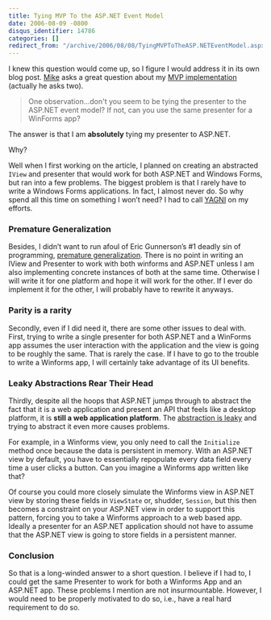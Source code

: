 ```yaml
---
title: Tying MVP To the ASP.NET Event Model
date: 2006-08-09 -0800
disqus_identifier: 14786
categories: []
redirect_from: "/archive/2006/08/08/TyingMVPToTheASP.NETEventModel.aspx/"
---
```


I knew this question would come up, so I figure I would address it in
its own blog post. [Mike](http://geekswithblogs.net/opiesblog "Mike")
asks a great question about my [MVP
implementation](https://haacked.com/archive/2006/08/09/ASP.NETSupervisingControllerModelViewPresenterFromSchematicToUnitTestsToCode.aspx "Model View Presenter")
(actually he asks two).

> One observation...don't you seem to be tying the presenter to the
> ASP.NET event model? If not, can you use the same presenter for a
> WinForms app?

The answer is that I am **absolutely** tying my presenter to ASP.NET.

Why?

Well when I first working on the article, I planned on creating an
abstracted `IView` and presenter that would work for both ASP.NET and
Windows Forms, but ran into a few problems. The biggest problem is that
I rarely have to write a Windows Forms applications. In fact, I almost
never do. So why spend all this time on something I won’t need? I had to
call
[YAGNI](http://en.wikipedia.org/wiki/You_Ain't_Gonna_Need_It "You Ain't Gonna Need It")
on my efforts.

### Premature Generalization

Besides, I didn’t want to run afoul of Eric Gunnerson’s \#1 deadly sin
of programming, [premature
generalization](http://blogs.msdn.com/ericgu/archive/2006/08/03/687962.aspx "Premature Generalization").
There is no point in writing an IView and Presenter to work with both
winforms and ASP.NET unless I am also implementing concrete instances of
both at the same time. Otherwise I will write it for one platform and
hope it will work for the other. If I ever do implement it for the
other, I will probably have to rewrite it anyways.

### Parity is a rarity

Secondly, even if I did need it, there are some other issues to deal
with. First, trying to write a single presenter for both ASP.NET and a
WinForms app assumes the user interaction with the application and the
view is going to be roughly the same. That is rarely the case. If I have
to go to the trouble to write a Winforms app, I will certainly take
advantage of its UI benefits.

### Leaky Abstractions Rear Their Head

Thirdly, despite all the hoops that ASP.NET jumps through to abstract
the fact that it is a web application and present an API that feels like
a desktop platform, it is **still a web application platform**. The
[abstraction is
leaky](http://www.joelonsoftware.com/articles/LeakyAbstractions.html "The Law of Leaky Abstractions")
and trying to abstract it even more causes problems.

For example, in a Winforms view, you only need to call the `Initialize`
method once because the data is persistent in memory. With an ASP.NET
view by default, you have to essentially repopulate every data field
every time a user clicks a button. Can you imagine a Winforms app
written like that?

Of course you could more closely simulate the Winforms view in ASP.NET
view by storing these fields in `ViewState` or, shudder, `Session`, but
this then becomes a constraint on your ASP.NET view in order to support
this pattern, forcing you to take a Winforms approach to a web based
app. Ideally a presenter for an ASP.NET application should not have to
assume that the ASP.NET view is going to store fields in a persistent
manner.

### Conclusion

So that is a long-winded answer to a short question. I believe if I had
to, I could get the same Presenter to work for both a Winforms App and
an ASP.NET app. These problems I mention are not insurmountable.
However, I would need to be properly motivated to do so, i.e., have a
real hard requirement to do so.


